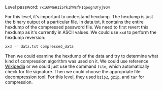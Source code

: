 Level password: `7x16WNeHIi5YkIhWsfFIqoognUTyj9Q4`

For this level, it's important to understand hexdump. The hexdump is just the binary output of a particular file. In data.txt, it contains the entire hexdump of the compressed password file. We need to first revert this hexdump as it's currently in ASCII values. We could use `xxd` to perform the hexdump reversion:

```sh
xxd -r data.txt compressed_data
```

Then we could examine the hexdump of the data and try to determine what kind of compression algorithm was used on it. We could use reference [Wikipedia](https://en.wikipedia.org/wiki/List_of_file_signatures) or we could just use the command `file`, which automatically check for file signature. Then we could choose the appropriate file decompression tool. For this level, they used `bzip2`, `gzip`, and `tar` for compression.
